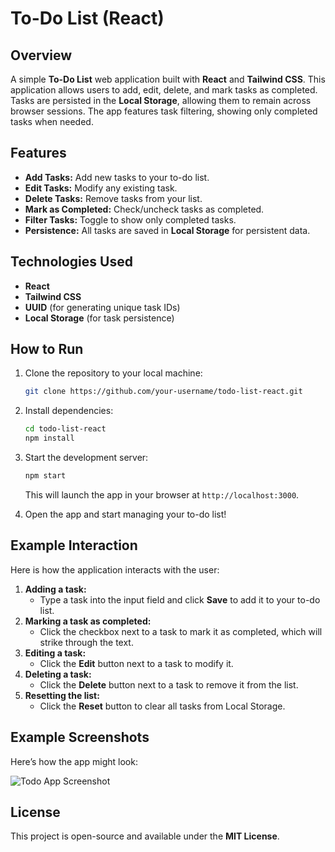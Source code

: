 # To-Do List (React)

## Overview  
A simple **To-Do List** web application built with **React** and **Tailwind CSS**. This application allows users to add, edit, delete, and mark tasks as completed. Tasks are persisted in the **Local Storage**, allowing them to remain across browser sessions. The app features task filtering, showing only completed tasks when needed.

## Features
- **Add Tasks:** Add new tasks to your to-do list.
- **Edit Tasks:** Modify any existing task.
- **Delete Tasks:** Remove tasks from your list.
- **Mark as Completed:** Check/uncheck tasks as completed.
- **Filter Tasks:** Toggle to show only completed tasks.
- **Persistence:** All tasks are saved in **Local Storage** for persistent data.

## Technologies Used
- **React**
- **Tailwind CSS**
- **UUID** (for generating unique task IDs)
- **Local Storage** (for task persistence)

## How to Run
1. Clone the repository to your local machine:
    ```bash
    git clone https://github.com/your-username/todo-list-react.git
    ```
2. Install dependencies:
    ```bash
    cd todo-list-react
    npm install
    ```
3. Start the development server:
    ```bash
    npm start
    ```
   This will launch the app in your browser at `http://localhost:3000`.

4. Open the app and start managing your to-do list!

## Example Interaction
Here is how the application interacts with the user:

1. **Adding a task:**
    - Type a task into the input field and click **Save** to add it to your to-do list.
2. **Marking a task as completed:**
    - Click the checkbox next to a task to mark it as completed, which will strike through the text.
3. **Editing a task:**
    - Click the **Edit** button next to a task to modify it.
4. **Deleting a task:**
    - Click the **Delete** button next to a task to remove it from the list.
5. **Resetting the list:**
    - Click the **Reset** button to clear all tasks from Local Storage.

## Example Screenshots  
Here’s how the app might look:

![Todo App Screenshot](<Insert screenshot URL>)

## License
This project is open-source and available under the **MIT License**.

